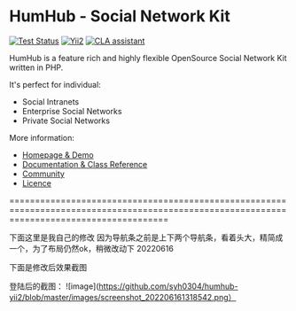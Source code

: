 HumHub - Social Network Kit
===========================

[![Test Status](https://github.com/humhub/humhub/workflows/PHP%20Codeception%20Tests/badge.svg)](https://github.com/humhub/humhub/actions)
[![Yii2](https://img.shields.io/badge/Powered_by-Yii_Framework-green.svg?style=flat)](http://www.yiiframework.com/)
[![CLA assistant](https://cla-assistant.io/readme/badge/humhub/humhub)](https://cla-assistant.io/humhub/humhub)

HumHub is a feature rich and highly flexible OpenSource Social Network Kit written in PHP.

It's perfect for individual:
- Social Intranets
- Enterprise Social Networks
- Private Social Networks

More information:
- [Homepage & Demo](http://www.humhub.org)
- [Documentation & Class Reference](http://docs.humhub.org)
- [Community](http://community.humhub.com/)
- [Licence](https://www.humhub.com/licences)

===========================================================================================================================================

下面这里是我自己的修改
因为导航条之前是上下两个导航条，看着头大，精简成一个，为了布局仍然ok，稍微改动下 20220616

下面是修改后效果截图

登陆后的截图：
![image](https://github.com/syh0304/humhub-yii2/blob/master/images/screenshot_202206161318542.png）




